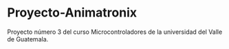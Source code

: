 # Proyecto-Animatronix
Proyecto número 3 del curso Microcontroladores de la universidad del Valle de Guatemala.
